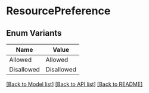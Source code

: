 # ResourcePreference

## Enum Variants

| Name | Value |
|---- | -----|
| Allowed | Allowed |
| Disallowed | Disallowed |


[[Back to Model list]](../README.md#documentation-for-models) [[Back to API list]](../README.md#documentation-for-api-endpoints) [[Back to README]](../README.md)


